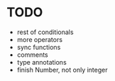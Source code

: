 # TODO

- rest of conditionals
- more operators
- sync functions
- comments
- type annotations
- finish Number, not only integer